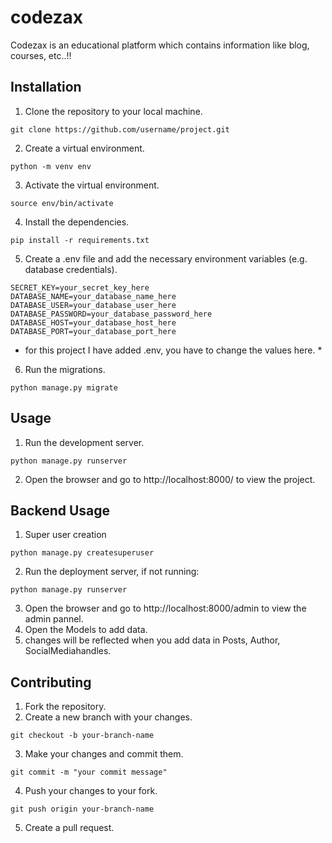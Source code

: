 # codezax
Codezax is an educational platform which contains information like blog, courses, etc..!!


## Installation
1. Clone the repository to your local machine.
```
git clone https://github.com/username/project.git
```

2. Create a virtual environment.
```
python -m venv env
```

3. Activate the virtual environment.
```
source env/bin/activate
```

4. Install the dependencies.
```
pip install -r requirements.txt
```

5. Create a .env file and add the necessary environment variables (e.g. database credentials).
```
SECRET_KEY=your_secret_key_here
DATABASE_NAME=your_database_name_here
DATABASE_USER=your_database_user_here
DATABASE_PASSWORD=your_database_password_here
DATABASE_HOST=your_database_host_here
DATABASE_PORT=your_database_port_here
```
* for this project I have added .env, you have to change the values here. *

6. Run the migrations.
```
python manage.py migrate
```



## Usage
1. Run the development server.
```
python manage.py runserver
```

2. Open the browser and go to http://localhost:8000/ to view the project.


## Backend Usage
1. Super user creation
```
python manage.py createsuperuser
```

2. Run the deployment server, if not running:
```
python manage.py runserver
```
3. Open the browser and go to http://localhost:8000/admin to view the admin pannel.
4. Open the Models to add data.
5. changes will be reflected when you add data in Posts, Author, SocialMediahandles.

## Contributing
1. Fork the repository.
2. Create a new branch with your changes.
```
git checkout -b your-branch-name
```

3. Make your changes and commit them.
```
git commit -m "your commit message"
```

4. Push your changes to your fork.
```
git push origin your-branch-name
```

5. Create a pull request.
